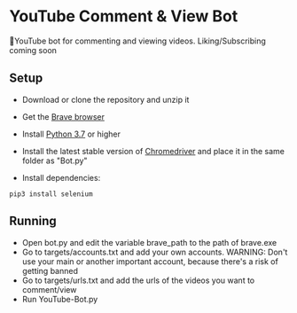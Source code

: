 # YouTube Comment & View Bot 
🤖YouTube bot for commenting and viewing videos. Liking/Subscribing coming soon

## Setup

* Download or clone the repository and unzip it
* Get the [Brave browser](https://brave.com/)
* Install [Python 3.7](https://www.python.org/downloads/) or higher
* Install the latest stable version of [Chromedriver](https://sites.google.com/a/chromium.org/chromedriver/) and place it in the same folder as "Bot.py"

* Install dependencies:

```
pip3 install selenium 
```

## Running
* Open bot.py and edit the variable brave_path to the path of brave.exe
* Go to targets/accounts.txt and add your own accounts. WARNING: Don't use your main or another important account, because there's a risk of getting banned
* Go to targets/urls.txt and add the urls of the videos you want to comment/view
* Run YouTube-Bot.py

